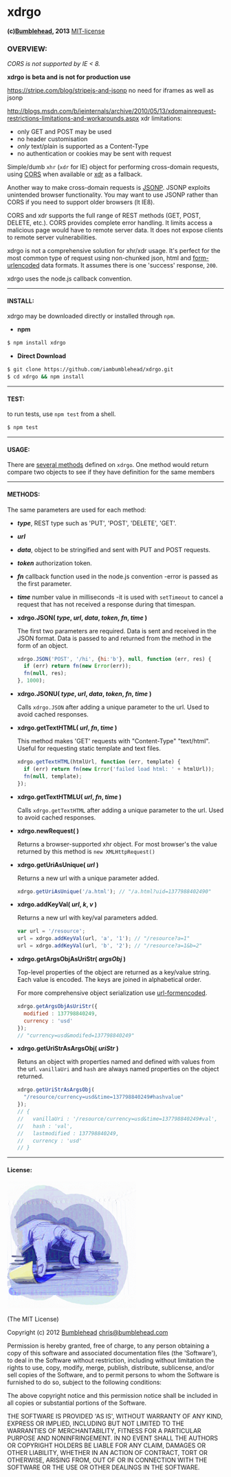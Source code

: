 xdrgo
=====
**(c)[Bumblehead][0], 2013** [MIT-license](#license)  

### OVERVIEW:

_CORS is not supported by IE < 8._

__xdrgo is beta and is not for production use__

https://stripe.com/blog/stripejs-and-jsonp 
no need for iframes as well as jsonp


http://blogs.msdn.com/b/ieinternals/archive/2010/05/13/xdomainrequest-restrictions-limitations-and-workarounds.aspx
xdr limitations:
 - only GET and POST may be used
 - no header customisation
 - *only* text/plain is supported as a Content-Type
 - no authentication or cookies may be sent with request


Simple/dumb `xhr` (`xdr` for IE) object for performing cross-domain requests, using [CORS][5] when available or [xdr][8] as a fallback.

Another way to make cross-domain requests is [JSONP][6]. JSONP exploits unintended browser functionality. You may want to use JSONP rather than CORS if you need to support older browsers (lt IE8).

CORS and xdr supports the full range of REST methods (GET, POST, DELETE, etc.). CORS provides complete error handling. It limits access a malicious page would have to remote server data. It does not expose clients to remote server vulnerabilities.

xdrgo is not a comprehensive solution for xhr/xdr usage. It's perfect for the most common type of request using non-chunked json, html and [form-urlencoded][3] data formats. It assumes there is one 'success' response, `200`.

xdrgo uses the node.js callback convention.


[5]: http://en.wikipedia.org/wiki/Cross-origin_resource_sharing "cors"
[6]: http://en.wikipedia.org/wiki/JSONP                        "jsonp"
[7]: http://en.wikipedia.org/wiki/Cross-site_request_forgery    "xsrf"
[0]: http://www.bumblehead.com                            "bumblehead"
[3]: https://npmjs.org/package/form-urlencoded    "www-urlformencoded"
[8]: http://msdn.microsoft.com/en-us/library/ie/cc288060%28v=vs.85%29.aspx "xdr"

------------------------------------------------------------------------------
#### <a id="install"></a>INSTALL:

xdrgo may be downloaded directly or installed through `npm`.

 * **npm**   

 ```bash
 $ npm install xdrgo
 ```

 * **Direct Download**
 
 ```bash  
 $ git clone https://github.com/iambumblehead/xdrgo.git
 $ cd xdrgo && npm install
 ```


------------------------------------------------------------------------------
#### <a id="test"></a>TEST:

 to run tests, use `npm test` from a shell.

 ```bash
 $ npm test
 ```
 
---------------------------------------------------------
#### <a id="usage">USAGE:

 There are [several methods](#methods) defined on `xdrgo`. One method would return 
 compare two objects to see if they have definition for the same members

---------------------------------------------------------
#### <a id="methods">METHODS:

The same parameters are used for each method:

 - **_type_**, REST type such as 'PUT', 'POST', 'DELETE', 'GET'.
 - **_url_**
 - **_data_**, object to be stringified and sent with PUT and POST requests.
 - **_token_** authorization token.
 - **_fn_** callback function used in the node.js convention -error is passed as the first parameter.
 - **_time_** number value in milliseconds -it is used with `setTimeout` to cancel a request that has not received a response during that timespan.



 - **xdrgo.JSON( _type_, _url_, _data_, _token_, _fn_, _time_ )**
 
   The first two parameters are required. Data is sent and received in the JSON format. Data is passed to and returned from the method in the form of an object.
 
   ```javascript
   xdrgo.JSON('POST', '/hi', {hi:'b'}, null, function (err, res) {
     if (err) return fn(new Error(err));     
     fn(null, res);
   }, 1000);
   ```

 - **xdrgo.JSONU( _type_, _url_, _data_, _token_, _fn_, _time_ )**

   Calls `xdrgo.JSON` after adding a unique parameter to the url. Used to avoid cached responses.

 - **xdrgo.getTextHTML( _url_, _fn_, _time_ )**
 
   This method makes 'GET' requests with "Content-Type" "text/html". Useful for requesting static template and text files.

   ```javascript
   xdrgo.getTextHTML(htmlUrl, function (err, template) {
     if (err) return fn(new Error('failed load html: ' + htmlUrl));        
     fn(null, template);
   });
   ```
   
 - **xdrgo.getTextHTMLU( _url_, _fn_, _time_ )**

   Calls `xdrgo.getTextHTML` after adding a unique parameter to the url. Used to avoid cached responses.

 - **xdrgo.newRequest( )**
 
   Returns a browser-supported xhr object. For most browser's the value returned by this method is `new XMLHttpRequest()`

 - **xdrgo.getUriAsUnique( _url_ )**
 
   Returns a new url with a unique parameter added.

   ```javascript
   xdrgo.getUriAsUnique('/a.html'); // "/a.html?uid=1377988402490"
   ```

 - **xdrgo.addKeyVal( _url_, _k_, _v_ )**
 
   Returns a new url with key/val parameters added.
   
   ```javascript
   var url = '/resource';
   url = xdrgo.addKeyVal(url, 'a', '1'); // "/resource?a=1"
   url = xdrgo.addKeyVal(url, 'b', '2'); // "/resource?a=1&b=2"
   ```

 - **xdrgo.getArgsObjAsUriStr( _argsObj_ )**
 
   Top-level properties of the object are returned as a key/value string. Each value is encoded. The keys are joined in alphabetical order. 

   For more comprehensive object serialization use [url-formencoded][2].

   ```javascript
   xdrgo.getArgsObjAsUriStr({
     modified : 137798840249,
     currency : 'usd'
   }); 
   // "currency=usd&modifed=137798840249"
   ```

 - **xdrgo.getUriStrAsArgsObj( _uriStr_ )**
 
   Retuns an object with properties named and defined with values from the url. `vanillaUri` and `hash` are always named properties on the object returned.

   ```javascript
   xdrgo.getUriStrAsArgsObj(
     "/resource/currency=usd&time=137798840249#hashvalue"
   }); 
   // {
   //   vanillaUri : '/resource/currency=usd&time=137798840249#val',
   //   hash : 'val',
   //   lastmodified : 137798840249,
   //   currency : 'usd'
   // }
   ```

[2]: http://github.com/iambumblehead/url-formencoded     "formencoded"

------------------------------------------------------------------------------
#### <a id="license">License:

 ![scrounge](https://github.com/iambumblehead/scroungejs/raw/master/img/hand.png) 

(The MIT License)

Copyright (c) 2012 [Bumblehead][0] <chris@bumblehead.com>

Permission is hereby granted, free of charge, to any person obtaining a copy of this software and associated documentation files (the 'Software'), to deal in the Software without restriction, including without limitation the rights to use, copy, modify, merge, publish, distribute, sublicense, and/or sell copies of the Software, and to permit persons to whom the Software is furnished to do so, subject to the following conditions:

The above copyright notice and this permission notice shall be included in all copies or substantial portions of the Software.

THE SOFTWARE IS PROVIDED 'AS IS', WITHOUT WARRANTY OF ANY KIND, EXPRESS OR IMPLIED, INCLUDING BUT NOT LIMITED TO THE WARRANTIES OF MERCHANTABILITY, FITNESS FOR A PARTICULAR PURPOSE AND NONINFRINGEMENT. IN NO EVENT SHALL THE AUTHORS OR COPYRIGHT HOLDERS BE LIABLE FOR ANY CLAIM, DAMAGES OR OTHER LIABILITY, WHETHER IN AN ACTION OF CONTRACT, TORT OR OTHERWISE, ARISING FROM, OUT OF OR IN CONNECTION WITH THE SOFTWARE OR THE USE OR OTHER DEALINGS IN THE SOFTWARE.
